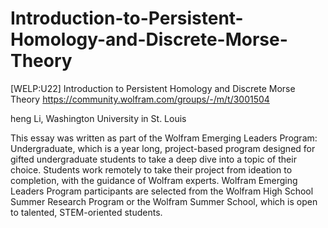 # Introduction-to-Persistent-Homology-and-Discrete-Morse-Theory
[WELP:U22] Introduction to Persistent Homology and Discrete Morse Theory
https://community.wolfram.com/groups/-/m/t/3001504

heng Li, Washington University in St. Louis

This essay was written as part of the Wolfram Emerging Leaders Program: Undergraduate, which is a year long, project-based program designed for gifted undergraduate students to take a deep dive into a topic of their choice. Students work remotely to take their project from ideation to completion, with the guidance of Wolfram experts. Wolfram Emerging Leaders Program participants are selected from the Wolfram High School Summer Research Program or the Wolfram Summer School, which is open to talented, STEM-oriented students.
